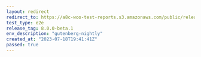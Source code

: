 ```yaml
---
layout: redirect
redirect_to: https://a8c-woo-test-reports.s3.amazonaws.com/public/release/8.0.0-beta.1/gutenberg-nightly/e2e/index.html
test_type: e2e
release_tag: 8.0.0-beta.1
env_description: "gutenberg-nightly"
created_at: "2023-07-18T19:41:41Z"
passed: true
---
```

